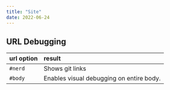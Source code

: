 ```yaml
---
title: "Site"
date: 2022-06-24
---
```


## URL Debugging

| url option | result                                   |
| :--------- | :--------------------------------------- |
| `#nerd`    | Shows git links                          |
| `#body`    | Enables visual debugging on entire body. |
